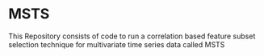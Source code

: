 # MSTS
This Repository consists of code to run a correlation based feature subset selection technique for multivariate time series data called MSTS
